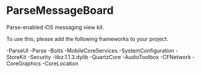 ParseMessageBoard
=================

Parse-enabled iOS messaging view kit.

To use this, please add the following frameworks to your project.

  -ParseUI
  -Parse
  -Bolts
  -MobileCoreServices
  -SystemConfiguration
  -StoreKit
  -Security
  -libz.1.1.3.dylib
  -QuartzCore
  -AudioToolbox
  -CFNetwork
  -CoreGraphics
  -CoreLocation
